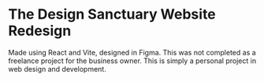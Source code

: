 # The Design Sanctuary Website Redesign

Made using React and Vite, designed in Figma. This was not completed as a freelance project for the business owner. This is simply a personal project in web design and development.

